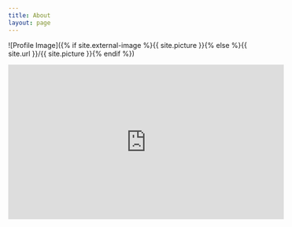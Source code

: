 ```yaml
---
title: About
layout: page
---
```

![Profile Image]({% if site.external-image %}{{ site.picture }}{% else %}{{ site.url }}/{{ site.picture }}{% endif %})

<iframe width="560" height="315" src="https://www.youtube.com/embed/dQw4w9WgXcQ" title="YouTube video player" frameborder="0" allow="accelerometer; autoplay=1; clipboard-write; encrypted-media; gyroscope; picture-in-picture" allowfullscreen></iframe>
